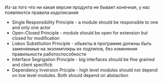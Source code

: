 Из-за того что ни какая версия продукта не бывает конечная, у нас появляются правила кодописания

- Single Responsibility Principle - a module should be responsible to one and only one actor
- Open-Closed Principle - module should be open for extension but closed for modification
- Liskov Substitution Principle - обьекты в программе должны быть заменяемые на экзлемпляры их подтипов, без изменения правильности
  работоспособности
- Interface Segrigation Principle - big interfaces should be fine grained and client specificb
- Dependency Inversion Priciple - high level modules should not depend on low level modules. Both should depend on abstaction
